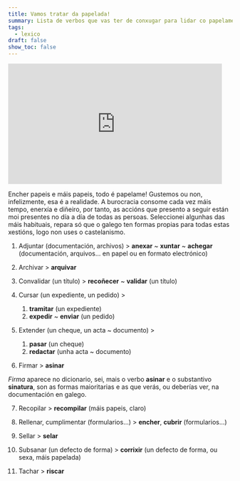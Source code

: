 ```yaml
---
title: Vamos tratar da papelada!
summary: Lista de verbos que vas ter de conxugar para lidar co papelame
tags:
  - lexico
draft: false
show_toc: false
---
```

<iframe src="https://giphy.com/embed/H4iTqZzLoxVLp97Ige" width="480" height="270" frameBorder="0" class="giphy-embed" allowFullScreen></iframe><p><a href="https://giphy.com/gifs/black-and-white-thebeeshaws-the-bee-shaws-H4iTqZzLoxVLp97Ige"></a></p>


Encher papeis e máis papeis, todo é papelame! Gustemos ou non, infelizmente, esa é a realidade. A burocracia consome cada vez máis tempo, enerxía e diñeiro, por tanto, as accións que presento a seguir están moi presentes no día a día de todas as persoas. Seleccionei algunhas das máis habituais, repara só que o galego ten formas propias para todas estas xestións, logo non uses o castelanismo.

<article>

1. Adjuntar (documentación, archivos) > **anexar** ~ **xuntar** ~ **achegar** (documentación, arquivos... en papel ou en formato electrónico)

</article>

<article>

2. Archivar > **arquivar**

</article>

<article>

3. Convalidar (un título) > **recoñecer** ~ **validar** (un título)

</article>

<article>

4. Cursar (un expediente, un pedido) > 

   1. **tramitar** (un expediente)
   2. **expedir** ~ **enviar** (un pedido)

</article>

<article>

5. Extender (un cheque, un acta ~ documento) > 

   1. **pasar** (un cheque)
   2. **redactar** (unha acta ~ documento)

</article>

<article>

6. Firmar > **asinar**

*Firma* aparece no dicionario, sei, mais o verbo **asinar** e o substantivo **sinatura**, son as formas maioritarias e as que verás, ou deberías ver, na documentación en galego.

</article>

<article>

7. Recopilar > **recompilar** (máis papeis, claro)

</article>

<article>

8. Rellenar, cumplimentar (formularios...) > **encher**, **cubrir** (formularios...)

</article>

<article>

9. Sellar > **selar** 

</article>

<article>

10. Subsanar (un defecto de forma) > **corrixir** (un defecto de forma, ou sexa, máis papelada)

</article>

<article>

11. Tachar > **riscar**

</article>